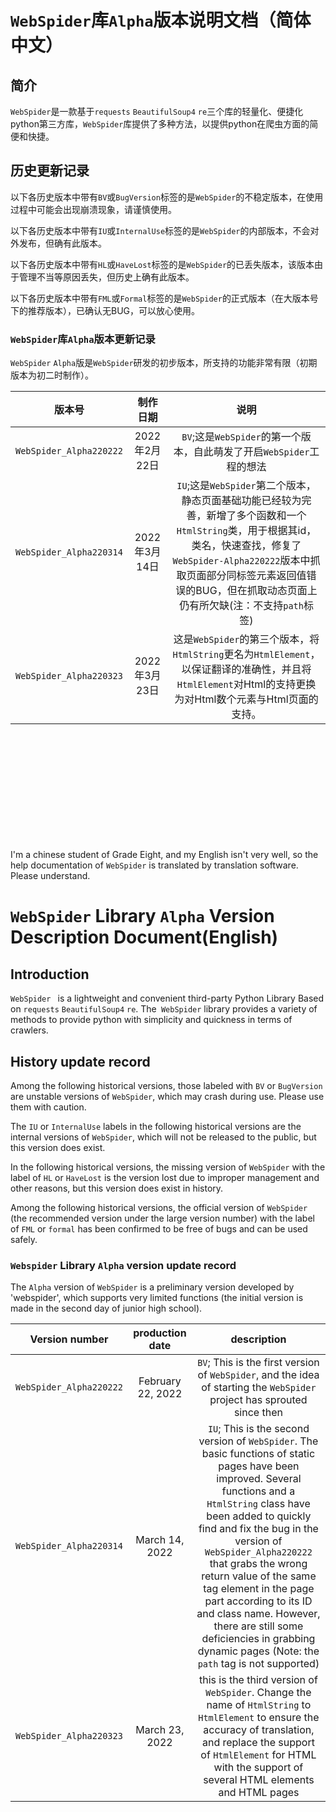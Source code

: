 # `WebSpider`库`Alpha`版本说明文档（简体中文）

## 简介
`WebSpider`是一款基于`requests` `BeautifulSoup4` `re`三个库的轻量化、便捷化python第三方库，`WebSpider`库提供了多种方法，以提供python在爬虫方面的简便和快捷。

## 历史更新记录
以下各历史版本中带有`BV`或`BugVersion`标签的是`WebSpider`的不稳定版本，在使用过程中可能会出现崩溃现象，请谨慎使用。

以下各历史版本中带有`IU`或`InternalUse`标签的是`WebSpider`的内部版本，不会对外发布，但确有此版本。

以下各历史版本中带有`HL`或`HaveLost`标签的是`WebSpider`的已丢失版本，该版本由于管理不当等原因丢失，但历史上确有此版本。

以下各历史版本中带有`FML`或`Formal`标签的是`WebSpider`的正式版本（在大版本号下的推荐版本），已确认无BUG，可以放心使用。

### `WebSpider`库`Alpha`版本更新记录
`WebSpider` `Alpha`版是`WebSpider`研发的初步版本，所支持的功能非常有限（初期版本为初二时制作）。

|           版本号           |    制作日期    |                                                                               说明                                                                               |
|:-----------------------:|:----------:|:--------------------------------------------------------------------------------------------------------------------------------------------------------------:|
| `WebSpider_Alpha220222` | 2022年2月22日 |                                                        `BV`;这是`WebSpider`的第一个版本，自此萌发了开启`WebSpider`工程的想法                                                        |
| `WebSpider_Alpha220314` | 2022年3月14日 | `IU`;这是`WebSpider`第二个版本，静态页面基础功能已经较为完善，新增了多个函数和一个`HtmlString`类，用于根据其id，类名，快速查找，修复了`WebSpider-Alpha220222`版本中抓取页面部分同标签元素返回值错误的BUG，但在抓取动态页面上仍有所欠缺(注：不支持`path`标签) |
| `WebSpider_Alpha220323` | 2022年3月23日 |                          这是`WebSpider`的第三个版本，将`HtmlString`更名为`HtmlElement`，以保证翻译的准确性，并且将`HtmlElement`对Html的支持更换为对Html数个元素与Html页面的支持。                           |

<br/>
<br/>
<br/>
<br/>
<br/>
<br/>
<br/>
<br/>
<br/>
<br/>

I'm a chinese student of Grade Eight, and my English isn't very well, so the help documentation of `WebSpider` is translated by translation software. Please understand.

# `WebSpider` Library `Alpha` Version Description Document(English)

## Introduction

`WebSpider ` is a lightweight and convenient third-party Python Library Based on `requests` ` BeautifulSoup4 ` ` re `. The` WebSpider` library provides a variety of methods to provide python with simplicity and quickness in terms of crawlers.

## History update record

Among the following historical versions, those labeled with `BV` or `BugVersion` are unstable versions of `WebSpider`, which may crash during use. Please use them with caution.

The `IU` or `InternalUse` labels in the following historical versions are the internal versions of `WebSpider`, which will not be released to the public, but this version does exist.

In the following historical versions, the missing version of `WebSpider` with the label of `HL` or `HaveLost` is the version lost due to improper management and other reasons, but this version does exist in history.

Among the following historical versions, the official version of `WebSpider` (the recommended version under the large version number) with the label of `FML` or `formal` has been confirmed to be free of bugs and can be used safely.

### `Webspider` Library `Alpha` version update record

The `Alpha` version of `WebSpider` is a preliminary version developed by 'webspider', which supports very limited functions (the initial version is made in the second day of junior high school).



|      Version number      |  production date  |                                                                                                                                                                                                                                description                                                                                                                                                                                                                                |
|:------------------------:|:-----------------:|:-------------------------------------------------------------------------------------------------------------------------------------------------------------------------------------------------------------------------------------------------------------------------------------------------------------------------------------------------------------------------------------------------------------------------------------------------------------------------:|
| `WebSpider_Alpha220222`  | February 22, 2022 |                                                                                                                                                                         `BV`; This is the first version of `WebSpider`, and the idea of starting the `WebSpider` project has sprouted since then                                                                                                                                                                          |
| `WebSpider_Alpha220314 ` |  March 14, 2022   | `IU`; This is the second version of `WebSpider`. The basic functions of static pages have been improved. Several functions and a `HtmlString` class have been added to quickly find and fix the bug in the version of `WebSpider_Alpha220222` that grabs the wrong return value of the same tag element in the page part according to its ID and class name. However, there are still some deficiencies in grabbing dynamic pages (Note: the `path` tag is not supported) |
| `WebSpider_Alpha220323 ` |  March 23, 2022   |                                                                                                               this is the third version of `WebSpider`. Change the name of `HtmlString` to `HtmlElement` to ensure the accuracy of translation, and replace the support of `HtmlElement` for HTML with the support of several HTML elements and HTML pages                                                                                                                |
